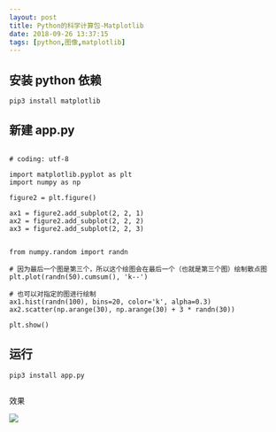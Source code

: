 ```yaml
---
layout: post
title: Python的科学计算包-Matplotlib
date: 2018-09-26 13:37:15
tags: [python,图像,matplotlib]
---
```


## 安装 python 依赖

```
pip3 install matplotlib

```

## 新建 app.py

```

# coding: utf-8

import matplotlib.pyplot as plt
import numpy as np

figure2 = plt.figure()

ax1 = figure2.add_subplot(2, 2, 1)
ax2 = figure2.add_subplot(2, 2, 2)
ax3 = figure2.add_subplot(2, 2, 3)


from numpy.random import randn

# 因为最后一个图是第三个，所以这个绘图会在最后一个（也就是第三个图）绘制散点图
plt.plot(randn(50).cumsum(), 'k--')

# 也可以对指定的图进行绘制
ax1.hist(randn(100), bins=20, color='k', alpha=0.3)
ax2.scatter(np.arange(30), np.arange(30) + 3 * randn(30))

plt.show()

```

## 运行

```
pip3 install app.py


```

效果


![](https://chenyongze.github.io/assets/Figure__xxx_1.png)
